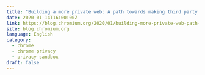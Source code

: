 ```yaml
---
title: "Building a more private web: A path towards making third party cookies obsolete"
date: 2020-01-14T16:00:00Z
link: https://blog.chromium.org/2020/01/building-more-private-web-path-towards.html?utm_medium=RSS&utm_source=news.12bit.vn
site: blog.chromium.org
language: English
category:
  - chrome
  - chrome privacy
  - privacy sandbox
draft: false
---
```

